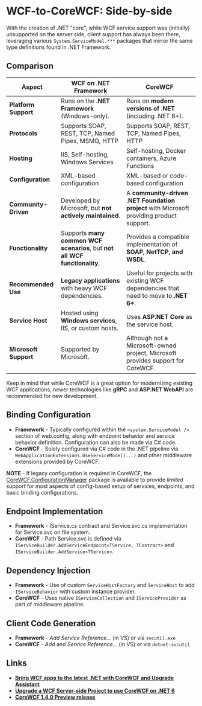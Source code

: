 # WCF-to-CoreWCF: Side-by-side

With the creation of .NET "core", while WCF service support was (initially) unsupported on the server side, client support has always been there, leveraging various `System.ServiceModel.***` packages that mirror the same type definitions found in .NET Framework. 

## Comparison

| **Aspect** | **WCF on .NET Framework** | **CoreWCF** |
|-|-|-|
| **Platform Support** | Runs on the **.NET Framework** (Windows-only). | Runs on **modern versions of .NET** (including .NET 6+). |
| **Protocols**             | Supports SOAP, REST, TCP, Named Pipes, MSMQ, HTTP         | Supports SOAP, REST, TCP, Named Pipes, HTTP                   |
| **Hosting**               | IIS, Self-hosting, Windows Services                        | Self-hosting, Docker containers, Azure Functions               |
| **Configuration**         | XML-based configuration                                    | XML-based or code-based configuration                         |
| **Community-Driven** | Developed by Microsoft, but **not actively maintained**. | A **community-driven .NET Foundation project** with Microsoft providing product support. |
| **Functionality** | Supports **many common WCF scenarios**, but **not all WCF functionality**. | Provides a compatible implementation of **SOAP, NetTCP, and WSDL**. |
| **Recommended Use** | **Legacy applications** with heavy WCF dependencies. | Useful for projects with existing WCF dependencies that need to move to **.NET 6+**. |
| **Service Host** | Hosted using **Windows services**, IIS, or custom hosts. | Uses **ASP.NET Core** as the service host.                                                                     |
| **Microsoft Support** | Supported by Microsoft. | Although not a Microsoft-owned project, Microsoft provides support for CoreWCF. |

Keep in mind that while CoreWCF is a great option for modernizing existing WCF applications, newer technologies like **gRPC** and **ASP.NET WebAPI** are recommended for new development.

## Binding Configuration

- **Framework** - Typically configured within the `<system.ServiceModel />` section of web.config, along with endpoint behavior and service behavior definition. Configuration can also be made via C# code.
- **CoreWCF** - Solely configured via C# code in the .NET pipeline via `WebApplicationExtensions.UseServiceModel(...)` and other middleware extensions provided by CoreWCF. 

**NOTE** - If legacy configuration is required in CoreWCF, the [CoreWCF.ConfigurationManager](https://www.nuget.org/packages/CoreWCF.ConfigurationManager) package is available to provide *limited* support for most aspects of config-based setup of services, endpoints, and basic binding configurations.

## Endpoint Implementation

- **Framework** - IService.cs contract and Service.svc.cs implementation for Service.svc on file system.
- **CoreWCF** - Path Service.svc is defined via `IServiceBuilder.AddServiceEndpoint<TService, TContract>` and `IServiceBuilder.AddService<TService>`.

## Dependency Injection

- **Framework** - Use of custom `ServiceHostFactory` and `ServiceHost` to add `IServiceBehavior` with custom instance provider.
- **CoreWCF** - Uses native `IServiceCollection` and `IServiceProvider` as part of middleware pipeline.

## Client Code Generation

- **Framework** - *Add Service Reference...* (in VS) or via `svcutil.exe`
- **CoreWCF** - *Add* and *Service Reference...* (in VS) or via `dotnet-svcutil`

## Links

- [**Bring WCF apps to the latest .NET with CoreWCF and Upgrade Assistant**](https://devblogs.microsoft.com/dotnet/migration-wcf-to-corewcf-upgrade-assistant/)
- [**Upgrade a WCF Server-side Project to use CoreWCF on .NET 6**](https://learn.microsoft.com/en-us/dotnet/core/porting/upgrade-assistant-wcf)
- [**CoreWCF 1.4.0 Preview release**](https://corewcf.github.io/blog/2023/04/17/corewcf-1_4_0_preview)